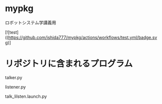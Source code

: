 # mypkg

ロボットシステム学講義用

[![test]((https://github.com/ishida777/mypkg/actions/workflows/test.yml/badge.svg)]

# リポジトリに含まれるプログラム
talker.py

listener.py

talk_lilsten.launch.py


